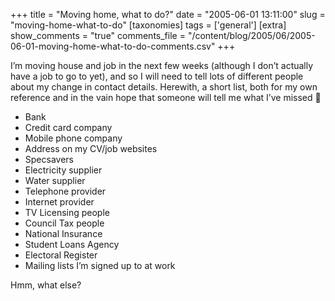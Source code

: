 +++
title = "Moving home, what to do?"
date = "2005-06-01 13:11:00"
slug = "moving-home-what-to-do"
[taxonomies]
tags = ['general']
[extra]
show_comments = "true"
comments_file = "/content/blog/2005/06/2005-06-01-moving-home-what-to-do-comments.csv"
+++

I’m moving house and job in the next few weeks (although I don’t actually have a job to go to yet), and so I will need to tell lots of different people about my change in contact details. Herewith, a short list, both for my own reference and in the vain hope that someone will tell me what I’ve missed 🙂

- Bank
- Credit card company
- Mobile phone company
- Address on my CV/job websites
- Specsavers
- Electricity supplier
- Water supplier
- Telephone provider
- Internet provider
- TV Licensing people
- Council Tax people
- National Insurance
- Student Loans Agency
- Electoral Register
- Mailing lists I’m signed up to at work

Hmm, what else?
